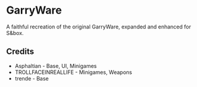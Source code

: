 # GarryWare
A faithful recreation of the original GarryWare, expanded and enhanced for S&box.

## Credits
* Asphaltian - Base, UI, Minigames
* TROLLFACEINREALLIFE - Minigames, Weapons
* trende - Base

